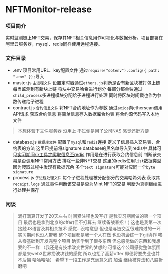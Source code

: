 # NFTMonitor-release
### 项目简介
实时监测链上NFT交易，保存其NFT相关信息用作可视化与数据分析。项目部署在阿里云服务器，mysql、redis同样使用远程连接。
### 文件目录
- .env
项目常用URL、key配置文件 通过`require("dotenv").config({ path: ".env" });`导入
- master.js `主进程文件`
设置定时器通过`ethers.js`判断是否有新区块被打包上链 每当监测到有新块上链 将块中交易哈希进行划分 每部分都单独通过`child_process`多进程模块分配给子进程进行处理 同时将区块时间戳也作为参数传递给子进程
- contract.js `合约信息文件`
将NFT合约地址作为参数 通过`axios`向etherscan调用API请求 获取合约信息 将简单信息存入数据库合约表 将合约源代码写入本地文件
> 本想体验下文件服务器 没用上 不过倒是用了公司NAS 感觉还挺方便
- database.js `数据库文件`
配置了`mysql`和`redis`连接 定义了信息插入交易表、合约表的方法 这里已提前将signature database的黑名单导入到redis中 具体可见[实习期间小工具之爬取信息至redis](https://github.com/KieranTou/NFTMonitor/tree/main/4RedisAdd) 作用是在进行获取合约信息前 判断该交易是否调用NFT常用方法 排除一些非NFT交易 这里的redis使用`list`数据类型 因为爬取过程中发现有数据冗余 多个`text signature`可能对应同一个`byte signature`
- process.js `子进程处理文件`
每个子进程处理被分配部分的交易哈希列表 获取其`receipt.logs` 通过事件判断该交易是否为Mint NFT的交易 判断为真则继续进行处理并保存
### 闲谈
> 满打满算开发了20天左右 时间紧注释也没写好 是我实习期间做的第一个项目 最后也是拿到北京的offer(但不打算去 继续备战春招！) 这也是我第一次接触JS语言及其相关技术 感觉...没啥意思 但也是与链交互很难跨过的一环 实习期间也没人带我 整个项目都是我一个人在做 也没机会练一下git协作 唉 从零基础到开发完整个项目 确实学到了很多东西 但总感觉做的东西和我想要的不一样 （我还是有技术改变世界的梦想的 可惜这个公司感觉整体氛围都是来web3世界捞波块钱的感觉 所以也拒了高薪offer 即便将要失业也并不后悔 哈哈哈哈）
> 希望下一段工作是充满意义的 加油 继续被算法和八股折磨吧